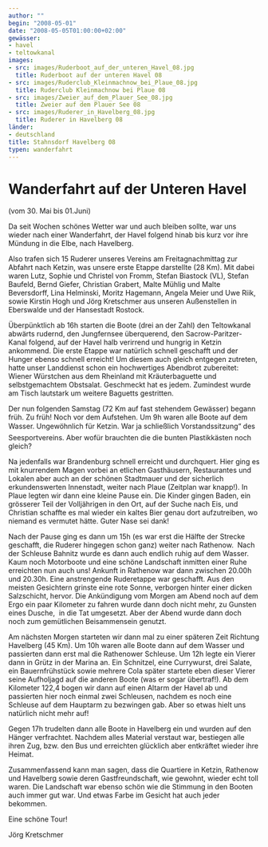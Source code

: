 ```yaml
---
author: ""
begin: "2008-05-01"
date: "2008-05-05T01:00:00+02:00"
gewässer:
- havel
- teltowkanal
images:
- src: images/Ruderboot_auf_der_unteren_Havel_08.jpg
  title: Ruderboot auf der unteren Havel 08
- src: images/Ruderclub_Kleinmachnow_bei_Plaue_08.jpg
  title: Ruderclub Kleinmachnow bei Plaue 08
- src: images/Zweier_auf_dem_Plauer_See_08.jpg
  title: Zweier auf dem Plauer See 08
- src: images/Ruderer_in_Havelberg_08.jpg
  title: Ruderer in Havelberg 08
länder: 
- deutschland
title: Stahnsdorf Havelberg 08
typen: wanderfahrt
---
```



# Wanderfahrt auf der Unteren Havel


(vom 30. Mai bis 01.Juni)

Da seit Wochen schönes Wetter war und auch bleiben sollte, war uns wieder nach einer Wanderfahrt, der Havel folgend hinab bis kurz vor ihre Mündung in die Elbe, nach Havelberg.

Also trafen sich 15 Ruderer unseres Vereins am Freitagnachmittag zur Abfahrt nach Ketzin, was unsere erste Etappe darstellte (28 Km). Mit dabei waren Lutz, Sophie und Christel von Fromm, Stefan Biastock (VL), Stefan Baufeld, Bernd Giefer, Christian Grabert, Malte Mühlig und Malte Beversdorff, Lina Helminski, Moritz Hagemann, Angela Meier und Uwe Riik, sowie Kirstin Hogh und Jörg Kretschmer aus unseren Außenstellen in Eberswalde und der Hansestadt Rostock.

Überpünktlich ab 16h starten die Boote (drei an der Zahl) den Teltowkanal abwärts rudernd, den Jungfernsee überquerend, den Sacrow-Paritzer-Kanal folgend, auf der Havel halb verirrend und hungrig in Ketzin ankommend. Die erste Etappe war natürlich schnell geschafft und der Hunger ebenso schnell erreicht! Um diesem auch gleich entgegen zutreten, hatte unser Landdienst schon ein hochwertiges Abendbrot zubereitet: Wiener Würstchen aus dem Rheinland mit Kräuterbaguette und selbstgemachtem Obstsalat. Geschmeckt hat es jedem. Zumindest wurde am Tisch lautstark um weitere Baguetts gestritten.

Der nun folgenden Samstag (72 Km auf fast stehendem Gewässer) begann früh. Zu früh! Noch vor dem Aufstehen. Um 9h waren alle Boote auf dem Wasser. Ungewöhnlich für Ketzin. War ja schließlich Vorstandssitzung“ des Seesportvereins. Aber wofür brauchten die die bunten Plastikkästen noch gleich?

Na jedenfalls war Brandenburg schnell erreicht und durchquert. Hier ging es mit knurrendem Magen vorbei an etlichen Gasthäusern, Restaurantes und Lokalen aber auch an der schönen Stadtmauer und der sicherlich erkundenswerten Innenstadt, weiter nach Plaue (Zeitplan war knapp!). In Plaue legten wir dann eine kleine Pause ein. Die Kinder gingen Baden, ein grösserer Teil der Volljährigen in den Ort, auf der Suche nach Eis, und Christian schaffte es mal wieder ein kaltes Bier genau dort aufzutreiben, wo niemand es vermutet hätte. Guter Nase sei dank!

Nach der Pause ging es dann um 15h (es war erst die Hälfte der Strecke geschafft, die Ruderer hingegen schon ganz) weiter nach Rathenow.  Nach der Schleuse Bahnitz wurde es dann auch endlich ruhig auf dem Wasser. Kaum noch Motorboote und eine schöne Landschaft inmitten einer Ruhe erreichten nun auch uns! Ankunft in Rathenow war dann zwischen 20.00h und 20.30h. Eine anstrengende Ruderetappe war geschafft. Aus den meisten Gesichtern grinste eine rote Sonne, verborgen hinter einer dicken Salzschicht, hervor. Die Ankündigung vom Morgen am Abend noch auf dem Ergo ein paar Kilometer zu fahren wurde dann doch nicht mehr, zu Gunsten eines Dusche,  in die Tat umgesetzt. Aber der Abend wurde dann doch noch zum gemütlichen Beisammensein genutzt.

Am nächsten Morgen starteten wir dann mal zu einer späteren Zeit Richtung Havelberg (45 Km). Um 10h waren alle Boote dann auf dem Wasser und passierten dann erst mal die Rathenower Schleuse. Um 12h legte ein Vierer dann in Grütz in der Marina an. Ein Schnitzel, eine Currywurst, drei Salate, ein Bauernfrühstück sowie mehrere Cola später startete eben dieser Vierer seine Aufholjagd auf die anderen Boote (was er sogar übertraf!). Ab dem Kilometer 122,4 bogen wir dann auf einen Altarm der Havel ab und passierten hier noch einmal zwei Schleusen, nachdem es noch eine Schleuse auf dem Hauptarm zu bezwingen gab. Aber so etwas hielt uns natürlich nicht mehr auf!

Gegen 17h trudelten dann alle Boote in Havelberg ein und wurden auf den Hänger verfrachtet. Nachdem alles Material verstaut war, bestiegen alle ihren Zug, bzw. den Bus und erreichten glücklich aber entkräftet wieder ihre Heimat.

Zusammenfassend kann man sagen, dass die Quartiere in Ketzin, Rathenow und Havelberg sowie deren Gastfreundschaft, wie gewohnt, wieder echt toll waren. Die Landschaft war ebenso schön wie die Stimmung in den Booten auch immer gut war. Und etwas Farbe im Gesicht hat auch jeder bekommen.

Eine schöne Tour!

Jörg Kretschmer
